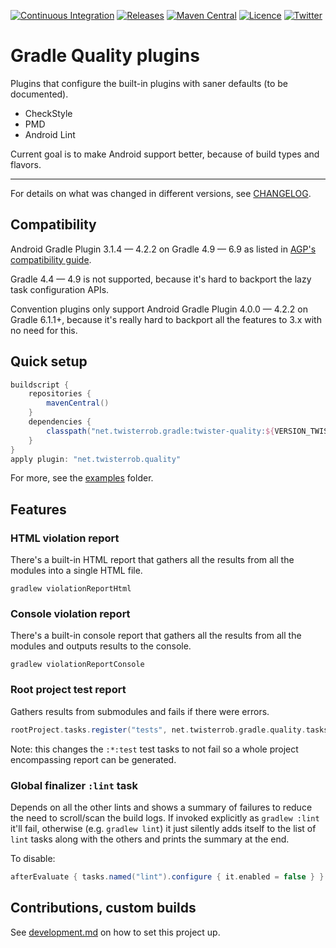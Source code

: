 [![Continuous Integration](https://github.com/TWiStErRob/net.twisterrob.gradle/actions/workflows/CI.yml/badge.svg)](https://github.com/TWiStErRob/net.twisterrob.gradle/actions/workflows/CI.yml)
[![Releases](https://img.shields.io/github/v/release/twisterrob/net.twisterrob.gradle)](
https://github.com/TWiStErRob/net.twisterrob.gradle/releases)
[![Maven Central](https://img.shields.io/maven-central/v/net.twisterrob.gradle/twister-quality)](
https://search.maven.org/search?q=g:net.twisterrob.gradle)
[![Licence](https://img.shields.io/github/license/twisterrob/net.twisterrob.gradle)](
https://github.com/TWiStErRob/net.twisterrob.gradle/blob/master/LICENCE)
[![Twitter](https://img.shields.io/twitter/follow/twisterrob?style=social)](
https://twitter.com/twisterrob)

# Gradle Quality plugins

Plugins that configure the built-in plugins with saner defaults (to be documented).
 * CheckStyle
 * PMD
 * Android Lint

Current goal is to make Android support better, because of build types and flavors.

---

For details on what was changed in different versions, see [CHANGELOG](CHANGELOG.md).

## Compatibility

Android Gradle Plugin 3.1.4 — 4.2.2 on Gradle 4.9 — 6.9 as listed in [AGP's compatibility guide](https://developer.android.com/studio/releases/gradle-plugin#updating-gradle).

Gradle 4.4 — 4.9 is not supported, because it's hard to backport the lazy task configuration APIs.

Convention plugins only support Android Gradle Plugin 4.0.0 — 4.2.2 on Gradle 6.1.1+, because it's really hard to backport all the features to 3.x with no need for this.

## Quick setup

```gradle
buildscript {
	repositories {
		mavenCentral()
	}
	dependencies {
		classpath("net.twisterrob.gradle:twister-quality:${VERSION_TWISTER_QUALITY}")
	}
}
apply plugin: "net.twisterrob.quality"
```

For more, see the [examples](docs/examples) folder.

## Features

### HTML violation report

There's a built-in HTML report that gathers all the results from all the modules into a single HTML file.

```shell
gradlew violationReportHtml
```

### Console violation report

There's a built-in console report that gathers all the results from all the modules and outputs results to the console.

```shell
gradlew violationReportConsole
```

### Root project test report

Gathers results from submodules and fails if there were errors.

```groovy
rootProject.tasks.register("tests", net.twisterrob.gradle.quality.tasks.GlobalTestFinalizerTask)
```

Note: this changes the `:*:test` test tasks to not fail so a whole project encompassing report can be generated.

### Global finalizer `:lint` task

Depends on all the other lints and shows a summary of failures to reduce the need to scroll/scan the build logs. If
invoked explicitly as `gradlew :lint` it'll fail, otherwise (e.g. `gradlew lint`) it just silently adds itself to the
list of `lint` tasks along with the others and prints the summary at the end.

To disable:

```gradle
afterEvaluate { tasks.named("lint").configure { it.enabled = false } }
```

## Contributions, custom builds

See [development.md](docs/development.md) on how to set this project up.

